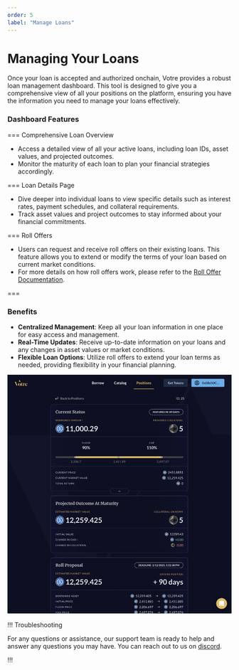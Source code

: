 ```yaml
---
order: 5
label: "Manage Loans"
---
```


<!-- ![Votre manage loans](/static/images/manage-loans.png) -->

# Managing Your Loans

Once your loan is accepted and authorized onchain, Votre provides a robust loan management dashboard. This tool is designed to give you a comprehensive view of all your positions on the platform, ensuring you have the information you need to manage your loans effectively.

### Dashboard Features

=== Comprehensive Loan Overview

- Access a detailed view of all your active loans, including loan IDs, asset values, and projected outcomes.
- Monitor the maturity of each loan to plan your financial strategies accordingly.

=== Loan Details Page

- Dive deeper into individual loans to view specific details such as interest rates, payment schedules, and collateral requirements.
- Track asset values and project outcomes to stay informed about your financial commitments.

=== Roll Offers

- Users can request and receive roll offers on their existing loans. This feature allows you to extend or modify the terms of your loan based on current market conditions.
- For more details on how roll offers work, please refer to the [Roll Offer Documentation](/loan/roll-loan.md).

===

### Benefits

- **Centralized Management**: Keep all your loan information in one place for easy access and management.
- **Real-Time Updates**: Receive up-to-date information on your loans and any changes in asset values or market conditions.
- **Flexible Loan Options**: Utilize roll offers to extend your loan terms as needed, providing flexibility in your financial planning.

![Votre manage loan](/static/images/manage-loan.png)

!!! Troubleshooting

For any questions or assistance, our support team is ready to help and answer any questions you may have. You can reach out to us on [discord](https://discord.gg/hYjBBSp4Q4).

!!!
